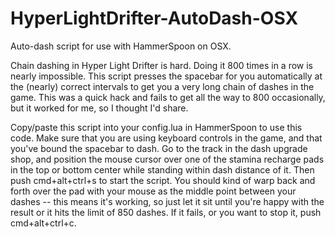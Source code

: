 # HyperLightDrifter-AutoDash-OSX
Auto-dash script for use with HammerSpoon on OSX.

Chain dashing in Hyper Light Drifter is hard. Doing it 800 times in a row is nearly impossible. This script presses the spacebar for you automatically at the (nearly) correct intervals to get you a very long chain of dashes in the game. This was a quick hack and fails to get all the way to 800 occasionally, but it worked for me, so I thought I'd share.

Copy/paste this script into your config.lua in HammerSpoon to use this code. Make sure that you are using keyboard controls in the game, and that you've bound the spacebar to dash. Go to the track in the dash upgrade shop, and position the mouse cursor over one of the stamina recharge pads in the top or bottom center while standing within dash distance of it. Then push cmd+alt+ctrl+s to start the script. You should kind of warp back and forth over the pad with your mouse as the middle point between your dashes -- this means it's working, so just let it sit until you're happy with the result or it hits the limit of 850 dashes. If it fails, or you want to stop it, push cmd+alt+ctrl+c.
